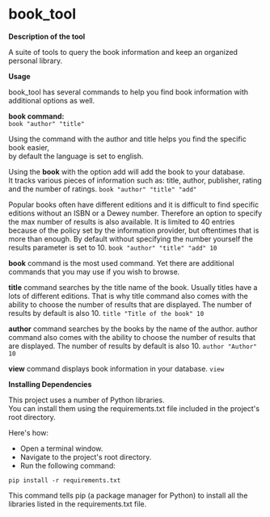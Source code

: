 # book_tool

**Description of the tool**

A suite of tools to query the book information and keep an organized personal library.

**Usage**

book_tool has several commands to help you find book information with additional options as well.

**book command:**  
`book "author" "title"`

Using the command with the author and title helps you find the specific book easier,  
by default the language is set to english.

Using the **book** with the option add will add the book to your database.  
It tracks various pieces of information such as: title, author, publisher, rating and the number of ratings.
`book "author" "title" "add"`

Popular books often have different editions and it is difficult to find specific editions without an ISBN or a Dewey number.
Therefore an option to specify the max number of results is also available.
It is limited to 40 entries because of the policy set by the information provider, but oftentimes that is more than enough.
By default without specifying the number yourself the results parameter is set to 10.
`book "author" "title" "add" 10`

**book** command is the most used command. Yet there are additional commands that you may use if you wish to browse.

**title** command searches by the title name of the book. Usually titles have a lots of different editions.
That is why title command also comes with the ability to choose the number of results that are displayed.
The number of results by default is also 10.
`title "Title of the book" 10`

**author** command searches by the books by the name of the author.
author command also comes with the ability to choose the number of results that are displayed.
The number of results by default is also 10.
`author "Author" 10`

**view** command displays book information in your database.
`view`

**Installing Dependencies**

This project uses a number of Python libraries.   
You can install them using the requirements.txt file included in the project's root directory.  

Here's how:  
- Open a terminal window.  
- Navigate to the project's root directory.  
- Run the following command:

```terminal
pip install -r requirements.txt
```

This command tells pip (a package manager for Python) to install all the libraries listed in the requirements.txt file.
